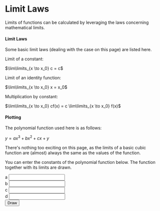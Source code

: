 # Limit Laws

Limits of functions can be calculated by leveraging the laws concerning
mathematical limits.

#### Limit Laws

Some basic limit laws (dealing with the case on this page) are listed here.

Limit of a constant:

$\lim\limits_{x \to x_0} c = c$

Limit of an identity function:

$\lim\limits_{x \to x_0} x = x_0$

Multiplication by constant:

$\lim\limits_{x \to x_0} cf(x) = c \lim\limits_{x \to x_0} f(x)$

#### Plotting

The polynomial function used here is as follows:

$y = ax^3 + bx^2 + cx + y$

There's nothing too exciting on this page, as the limits of a
basic cubic function are (almost) always the same as the values
of the function.

You can enter the constants of the polynomial function below.
The function together with its limits are drawn.

<div class="form-group">
  <label for="a">a</sub></label>
  <input type="number" step="0.1" id="a" class="form-control">
</div>

<div class="form-group">
  <label for="b">b</label>
  <input type="number" step="0.1" id="b" class="form-control">
</div>

<div class="form-group">
  <label for="c">c</label>
  <input type="number" step="0.1" id="c" class="form-control">
</div>

<div class="form-group">
  <label for="d">d</label>
  <input type="number" step="0.1" id="d" class="form-control">
</div>

<div>
  <button id="drawButton" type="button" class="btn btn-dark">Draw</button>
</div>
